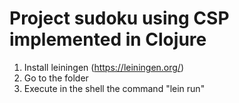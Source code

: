 # Project sudoku using CSP implemented in Clojure
1. Install leiningen (https://leiningen.org/)
2. Go to the folder
3. Execute in the shell the command "lein run"
